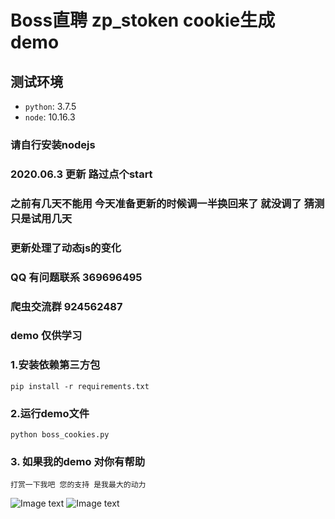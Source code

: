 # Boss直聘 __zp_stoken__ cookie生成 demo

## 测试环境
- `python`: 3.7.5
- `node`: 10.16.3

### 请自行安装nodejs

### 2020.06.3 更新  路过点个start
### 之前有几天不能用 今天准备更新的时候调一半换回来了 就没调了 猜测只是试用几天
### 更新处理了动态js的变化

### QQ 有问题联系 369696495 
### 爬虫交流群 924562487

### demo 仅供学习

### 1.安装依赖第三方包
    pip install -r requirements.txt
    
### 2.运行demo文件
    python boss_cookies.py

### 3. 如果我的demo 对你有帮助
    打赏一下我吧 您的支持 是我最大的动力
   ![Image text](https://raw.githubusercontent.com/q369696495/lagou_spider/master/img/photo_2020-05-18%2017.36.23.jpeg)
   ![Image text](https://raw.githubusercontent.com/q369696495/lagou_spider/master/img/photo_2020-05-18%2017.36.26.jpeg)

